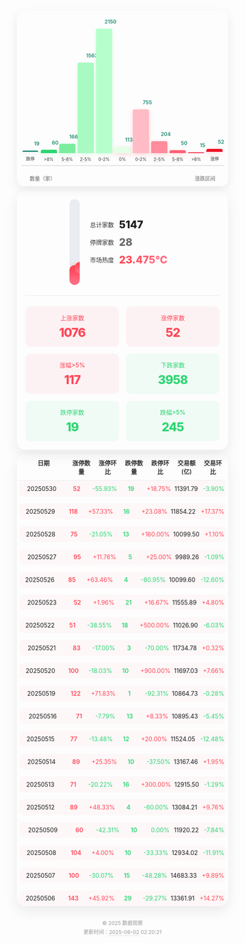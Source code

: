 <div style="margin:0;padding:10px 5px;font-family:'Inter',-apple-system,BlinkMacSystemFont,sans-serif;">
    <div style="margin:0 auto;margin-bottom:10px;border-radius:16px;padding:10px;box-shadow:0 8px 24px rgba(0,0,0,0.08);">
      <div style="display:flex;flex-direction:column;gap:20px;">
        <div style="height:350px;display:flex;align-items:flex-end;justify-content:space-around;border-bottom:2px solid #e0e0e0;">
          <div style="width:8%;text-align:center;">
                      <div style="height:3px;background:#218c74;border-radius:4px 4px 0 0;transition:all 0.3s ease;
                          box-shadow:0 4px 12px rgba(33,140,116,0.2);position:relative;">
                          <span style=" position:absolute;top:-24px;left:50%; font-size:12px;color:#218c74;font-weight:600;display:inline-block;width:30px; ">19</span>
                      </div>
                      <p style="font-size:10px;color:#333;margin:8px 0;">跌停</p>
                    </div><div style="width:8%;text-align:center;">
                      <div style="height:8px;background:#2ed573;border-radius:4px 4px 0 0;transition:all 0.3s ease;
                          box-shadow:0 4px 12px rgba(123,237,159,0.2);position:relative;">
                          <span style=" position:absolute;top:-24px;left:50%; font-size:12px;color:#218c74;font-weight:600;display:inline-block;width:30px; ">60</span>
                      </div>
                      <p style="font-size:10px;color:#333;margin:8px 0;">&gt;8%</p>
                    </div><div style="width:8%;text-align:center;">
                      <div style="height:22px;background:#7bed9f;border-radius:4px 4px 0 0;transition:all 0.3s ease;
                          box-shadow:0 4px 12px rgba(123,237,159,0.2);position:relative;">
                          <span style=" position:absolute;top:-24px;left:50%; font-size:12px;color:#218c74;font-weight:600;display:inline-block;width:30px; ">166</span>
                      </div>
                      <p style="font-size:10px;color:#333;margin:8px 0;"><span style="border-bottom:1px dashed #ccc;" t="5" times="">5-8</span>%</p>
                    </div><div style="width:8%;text-align:center;">
                      <div style="height:211px;background:#a8fac2;border-radius:4px 4px 0 0;transition:all 0.3s ease;
                          box-shadow:0 4px 12px rgba(123,237,159,0.2);position:relative;">
                          <span style=" position:absolute;top:-24px;left:50%; font-size:12px;color:#218c74;font-weight:600;display:inline-block;width:30px; ">1563</span>
                      </div>
                      <p style="font-size:10px;color:#333;margin:8px 0;"><span style="border-bottom: 1px dashed rgb(204, 204, 204); position: relative;" t="5" times="">2-5</span>%</p>
                    </div><div style="width:8%;text-align:center;">
                      <div style="height:290px;background:#b6ffcd;border-radius:4px 4px 0 0;transition:all 0.3s ease;
                          box-shadow:0 4px 12px rgba(123,237,159,0.2);position:relative;">
                          <span style=" position:absolute;top:-24px;left:50%; font-size:12px;color:#218c74;font-weight:600;display:inline-block;width:30px; ">2150</span>
                      </div>
                      <p style="font-size:10px;color:#333;margin:8px 0;">0-2%</p>
                    </div>
          <div style="width:8%;text-align:center;">
                      <div style="height:15px;background:#e5ffe7;border-radius:4px 4px 0 0;transition:all 0.3s ease;
                          box-shadow:0 4px 12px rgba(255,71,87,0.2);position:relative;">
                          <span style=" position:absolute;top:-24px;left:50%; font-size:12px;color:#218c74;font-weight:600;display:inline-block;width:30px; ">113</span>
                      </div>
                      <p style="font-size:10px;color:#333;margin:8px 0;">0%</p>
                    </div>
          <div style="width:8%;text-align:center;">
                      <div style="height:102px;background:#ffbcc6;border-radius:4px 4px 0 0;transition:all 0.3s ease;
                          box-shadow:0 4px 12px rgba(255,71,87,0.2);position:relative;">
                          <span style=" position:absolute;top:-24px;left:50%; font-size:12px;color:#218c74;font-weight:600;display:inline-block;width:30px; ">755</span>
                      </div>
                      <p style="font-size:10px;color:#333;margin:8px 0;">0-2%</p>
                    </div><div style="width:8%;text-align:center;">
                      <div style="height:28px;background:#ff8c9d;border-radius:4px 4px 0 0;transition:all 0.3s ease;
                          box-shadow:0 4px 12px rgba(255,71,87,0.2);position:relative;">
                          <span style=" position:absolute;top:-24px;left:50%; font-size:12px;color:#218c74;font-weight:600;display:inline-block;width:30px; ">204</span>
                      </div>
                      <p style="font-size:10px;color:#333;margin:8px 0;"><span style="border-bottom:1px dashed #ccc;" t="5" times="">2-5</span>%</p>
                    </div><div style="width:8%;text-align:center;">
                      <div style="height:7px;background:#ff6178;border-radius:4px 4px 0 0;transition:all 0.3s ease;
                          box-shadow:0 4px 12px rgba(255,71,87,0.2);position:relative;">
                          <span style=" position:absolute;top:-24px;left:50%; font-size:12px;color:#218c74;font-weight:600;display:inline-block;width:30px; ">50</span>
                      </div>
                      <p style="font-size:10px;color:#333;margin:8px 0;"><span style="border-bottom:1px dashed #ccc;" t="5" times="">5-8</span>%</p>
                    </div><div style="width:8%;text-align:center;">
                      <div style="height:2px;background:#f42947;border-radius:4px 4px 0 0;transition:all 0.3s ease;
                          box-shadow:0 4px 12px rgba(255,71,87,0.2);position:relative;">
                          <span style=" position:absolute;top:-24px;left:50%; font-size:12px;color:#218c74;font-weight:600;display:inline-block;width:30px; ">15</span>
                      </div>
                      <p style="font-size:10px;color:#333;margin:8px 0;">&gt;8%</p>
                    </div><div style="width:8%;text-align:center;">
                      <div style="height:7px;background:#ef1326;border-radius:4px 4px 0 0;transition:all 0.3s ease;
                          box-shadow:0 4px 12px rgba(255,71,87,0.2);position:relative;">
                          <span style=" position:absolute;top:-24px;left:50%; font-size:12px;color:#218c74;font-weight:600;display:inline-block;width:30px; ">52</span>
                      </div>
                      <p style="font-size:10px;color:#333;margin:8px 0;">涨停</p>
                    </div>
        </div>
        <div style="padding:0 20px;font-size:12px;color:#666;display:flex;justify-content:space-between;">
          <span>数量（家）</span>
          <span>涨跌区间</span>
        </div>
      </div>
    </div>
    <div style="margin:0 auto;margin-bottom:10px;border-radius:20px;padding:20px;
      box-shadow:0 12px 32px rgba(0,0,0,0.08);">  
      <div style="display:flex;flex-wrap:wrap;gap:24px;justify-content:center;align-items:center;">
        <div style="position:relative;width:24px;height:200px;background:#e9edf2;border-radius:12px;overflow:hidden;">
          <div style="position:absolute;bottom:0;width:100%;height:23%;background:linear-gradient(180deg,#ff4757 20%,#ff6b81 80%);
            border-radius:12px;transition:height 0.5s ease-in-out;box-shadow:0 0 12px rgba(255,71,87,0.3);">
            <div style=" position:absolute;top:-8px;left:50%; width:28px;height:28px;
                background:inherit;border-radius:50%;box-shadow:0 4px 12px rgba(255,71,87,0.3); "></div>
          </div>
          <div style="position:absolute;top:0;left:0;width:100%;height:100%;">
            <div style="position:absolute;top:10%;left:-8px;width:8px;height:1px;background:#99aab5;"></div>
            <div style="position:absolute;top:30%;left:-8px;width:8px;height:1px;background:#99aab5;"></div>
            <div style="position:absolute;top:50%;left:-8px;width:8px;height:1px;background:#99aab5;"></div>
            <div style="position:absolute;top:70%;left:-8px;width:8px;height:1px;background:#99aab5;"></div>
            <div style="position:absolute;top:90%;left:-8px;width:8px;height:1px;background:#99aab5;"></div>
          </div>
        </div>
        <div style="min-width:200px;">
          <div style="display:flex;flex-direction:column;gap:12px;">
            <div style="display:flex;align-items:center;gap:12px;">
              <span style="font-size:14px;color:#333;font-weight:500;">总计家数</span>
              <span style="font-size:24px;font-weight:800;color:#1a1a1a;">5147</span>
            </div>
            <div style="display:flex;align-items:center;gap:12px;">
              <span style="font-size:14px;color:#333;font-weight:500;">停牌家数</span>
              <span style="font-size:24px;font-weight:800;color:#666;">28</span>
            </div>
            <div style="display:flex;align-items:center;gap:12px;">
              <span style="font-size:14px;color:#333;font-weight:500;">市场热度</span>
              <span style="font-size:24px;font-weight:800;
                  background:linear-gradient(135deg,#ff4757 30%,#ff6b81 70%);-webkit-background-clip:text;color:transparent;">
                  23.475℃
              </span>
            </div>
          </div>
        </div>
      </div>
      <div style="margin:24px 0;border-bottom:2px solid #f0f2f5;"></div>
      <div style="display:grid;grid-template-columns:repeat(auto-fit, minmax(150px,1fr));gap:16px;">
        <div style="background:rgba(255,71,87,0.06);border-radius:12px;padding:16px;text-align:center;">
            <p style="font-size:14px;color:#ff4757;margin:0 0 8px 0;font-weight:500;">上涨家数</p>
            <p style="font-size:28px;font-weight:800;color:#ff4757;margin:0;letter-spacing:-1px;">1076</p>
        </div>
        <div style="background:rgba(255,71,87,0.06);border-radius:12px;padding:16px;text-align:center;">
            <p style="font-size:14px;color:#ff4757;margin:0 0 8px 0;font-weight:500;">涨停家数</p>
            <p style="font-size:28px;font-weight:800;color:#ff4757;margin:0;letter-spacing:-1px;">52</p>
        </div>
        <div style="background:rgba(255,71,87,0.06);border-radius:12px;padding:16px;text-align:center;">
            <p style="font-size:14px;color:#ff4757;margin:0 0 8px 0;font-weight:500;">涨幅&gt;5%</p>
            <p style="font-size:28px;font-weight:800;color:#ff4757;margin:0;letter-spacing:-1px;">117</p>
        </div>
        <div style="background:rgba(46,213,115,0.06);border-radius:12px;padding:16px;text-align:center;">
            <p style="font-size:14px;color:#2ed573;margin:0 0 8px 0;font-weight:500;">下跌家数</p>
            <p style="font-size:28px;font-weight:800;color:#2ed573;margin:0;letter-spacing:-1px;">3958</p>
        </div>
        <div style="background:rgba(46,213,115,0.06);border-radius:12px;padding:16px;text-align:center;">
            <p style="font-size:14px;color:#2ed573;margin:0 0 8px 0;font-weight:500;">跌停家数</p>
            <p style="font-size:28px;font-weight:800;color:#2ed573;margin:0;letter-spacing:-1px;">19</p>
        </div>
        <div style="background:rgba(46,213,115,0.06);border-radius:12px;padding:16px;text-align:center;">
            <p style="font-size:14px;color:#2ed573;margin:0 0 8px 0;font-weight:500;">跌幅&gt;5%</p>
            <p style="font-size:28px;font-weight:800;color:#2ed573;margin:0;letter-spacing:-1px;">245</p>
        </div>
      </div>
    </div>
    <div style="margin:0 auto;border-radius:20px;padding:0 5px;
      box-shadow:0 12px 32px rgba(0,0,0,0.08);">
      <div style="display:grid;grid-template-columns:2fr repeat(6,1fr);gap:8px;padding:10px 4px;
          border-bottom:2px solid #f0f2f5;font-weight:600;color:#333;font-size:14px;">
          <div style="text-align:center;">日期</div>
          <div style="text-align:center;">涨停数量</div>
          <div style="text-align:center;">涨停环比</div>
          <div style="text-align:center;">跌停数量</div>
          <div style="text-align:center;">跌停环比</div>
          <div style="text-align:center;">交易额(亿)</div>
          <div style="text-align:center;">交易环比</div>
      </div>
      <div style="display:flex;flex-direction:column;gap:16px;">
        <div style="display:grid;grid-template-columns:2fr repeat(6,1fr);gap:8px;padding:10px 4px;
                      border-radius:12px;background:rgba(255,71,87,0.03);transition:all 0.3s ease;">
                      <div style="text-align:center;font-size:14px;color:#1a1a1a;">20250530</div>
                      <div style="text-align:center;font-size:14px;font-weight:600;color:#ff4757;">52</div>
                      <div style="text-align:center;font-size:14px;color:#2ed573;">
                          <i class="fa fa-arrow-up" style="margin-right:4px;"></i>-55.93%
                      </div>
                      <div style="text-align:center;font-size:14px;font-weight:600;color:#2ed573;">19</div>
                      <div style="text-align:center;font-size:14px;color:#ff4757;">
                          <i class="fa fa-arrow-down" style="margin-right:4px;"></i>+18.75%
                      </div>
                      <div style="text-align:center;font-size:14px;color:#1a1a1a;">11391.79</div>
                      <div style="text-align:center;font-size:14px;color:#2ed573;">
                          <i class="fa fa-arrow-up" style="margin-right:4px;"></i>-3.90%
                      </div>
                  </div><div style="display:grid;grid-template-columns:2fr repeat(6,1fr);gap:8px;padding:10px 4px;
                      border-radius:12px;background:rgba(255,71,87,0.03);transition:all 0.3s ease;">
                      <div style="text-align:center;font-size:14px;color:#1a1a1a;">20250529</div>
                      <div style="text-align:center;font-size:14px;font-weight:600;color:#ff4757;">118</div>
                      <div style="text-align:center;font-size:14px;color:#ff4757;">
                          <i class="fa fa-arrow-up" style="margin-right:4px;"></i>+57.33%
                      </div>
                      <div style="text-align:center;font-size:14px;font-weight:600;color:#2ed573;">16</div>
                      <div style="text-align:center;font-size:14px;color:#ff4757;">
                          <i class="fa fa-arrow-down" style="margin-right:4px;"></i>+23.08%
                      </div>
                      <div style="text-align:center;font-size:14px;color:#1a1a1a;">11854.22</div>
                      <div style="text-align:center;font-size:14px;color:#ff4757;">
                          <i class="fa fa-arrow-up" style="margin-right:4px;"></i>+17.37%
                      </div>
                  </div><div style="display:grid;grid-template-columns:2fr repeat(6,1fr);gap:8px;padding:10px 4px;
                      border-radius:12px;background:rgba(255,71,87,0.03);transition:all 0.3s ease;">
                      <div style="text-align:center;font-size:14px;color:#1a1a1a;">20250528</div>
                      <div style="text-align:center;font-size:14px;font-weight:600;color:#ff4757;">75</div>
                      <div style="text-align:center;font-size:14px;color:#2ed573;">
                          <i class="fa fa-arrow-up" style="margin-right:4px;"></i>-21.05%
                      </div>
                      <div style="text-align:center;font-size:14px;font-weight:600;color:#2ed573;">13</div>
                      <div style="text-align:center;font-size:14px;color:#ff4757;">
                          <i class="fa fa-arrow-down" style="margin-right:4px;"></i>+160.00%
                      </div>
                      <div style="text-align:center;font-size:14px;color:#1a1a1a;">10099.50</div>
                      <div style="text-align:center;font-size:14px;color:#ff4757;">
                          <i class="fa fa-arrow-up" style="margin-right:4px;"></i>+1.10%
                      </div>
                  </div><div style="display:grid;grid-template-columns:2fr repeat(6,1fr);gap:8px;padding:10px 4px;
                      border-radius:12px;background:rgba(255,71,87,0.03);transition:all 0.3s ease;">
                      <div style="text-align:center;font-size:14px;color:#1a1a1a;">20250527</div>
                      <div style="text-align:center;font-size:14px;font-weight:600;color:#ff4757;">95</div>
                      <div style="text-align:center;font-size:14px;color:#ff4757;">
                          <i class="fa fa-arrow-up" style="margin-right:4px;"></i>+11.76%
                      </div>
                      <div style="text-align:center;font-size:14px;font-weight:600;color:#2ed573;">5</div>
                      <div style="text-align:center;font-size:14px;color:#ff4757;">
                          <i class="fa fa-arrow-down" style="margin-right:4px;"></i>+25.00%
                      </div>
                      <div style="text-align:center;font-size:14px;color:#1a1a1a;">9989.26</div>
                      <div style="text-align:center;font-size:14px;color:#2ed573;">
                          <i class="fa fa-arrow-up" style="margin-right:4px;"></i>-1.09%
                      </div>
                  </div><div style="display:grid;grid-template-columns:2fr repeat(6,1fr);gap:8px;padding:10px 4px;
                      border-radius:12px;background:rgba(255,71,87,0.03);transition:all 0.3s ease;">
                      <div style="text-align:center;font-size:14px;color:#1a1a1a;">20250526</div>
                      <div style="text-align:center;font-size:14px;font-weight:600;color:#ff4757;">85</div>
                      <div style="text-align:center;font-size:14px;color:#ff4757;">
                          <i class="fa fa-arrow-up" style="margin-right:4px;"></i>+63.46%
                      </div>
                      <div style="text-align:center;font-size:14px;font-weight:600;color:#2ed573;">4</div>
                      <div style="text-align:center;font-size:14px;color:#2ed573;">
                          <i class="fa fa-arrow-down" style="margin-right:4px;"></i>-80.95%
                      </div>
                      <div style="text-align:center;font-size:14px;color:#1a1a1a;">10099.60</div>
                      <div style="text-align:center;font-size:14px;color:#2ed573;">
                          <i class="fa fa-arrow-up" style="margin-right:4px;"></i>-12.60%
                      </div>
                  </div><div style="display:grid;grid-template-columns:2fr repeat(6,1fr);gap:8px;padding:10px 4px;
                      border-radius:12px;background:rgba(255,71,87,0.03);transition:all 0.3s ease;">
                      <div style="text-align:center;font-size:14px;color:#1a1a1a;">20250523</div>
                      <div style="text-align:center;font-size:14px;font-weight:600;color:#ff4757;">52</div>
                      <div style="text-align:center;font-size:14px;color:#ff4757;">
                          <i class="fa fa-arrow-up" style="margin-right:4px;"></i>+1.96%
                      </div>
                      <div style="text-align:center;font-size:14px;font-weight:600;color:#2ed573;">21</div>
                      <div style="text-align:center;font-size:14px;color:#ff4757;">
                          <i class="fa fa-arrow-down" style="margin-right:4px;"></i>+16.67%
                      </div>
                      <div style="text-align:center;font-size:14px;color:#1a1a1a;">11555.89</div>
                      <div style="text-align:center;font-size:14px;color:#ff4757;">
                          <i class="fa fa-arrow-up" style="margin-right:4px;"></i>+4.80%
                      </div>
                  </div><div style="display:grid;grid-template-columns:2fr repeat(6,1fr);gap:8px;padding:10px 4px;
                      border-radius:12px;background:rgba(255,71,87,0.03);transition:all 0.3s ease;">
                      <div style="text-align:center;font-size:14px;color:#1a1a1a;">20250522</div>
                      <div style="text-align:center;font-size:14px;font-weight:600;color:#ff4757;">51</div>
                      <div style="text-align:center;font-size:14px;color:#2ed573;">
                          <i class="fa fa-arrow-up" style="margin-right:4px;"></i>-38.55%
                      </div>
                      <div style="text-align:center;font-size:14px;font-weight:600;color:#2ed573;">18</div>
                      <div style="text-align:center;font-size:14px;color:#ff4757;">
                          <i class="fa fa-arrow-down" style="margin-right:4px;"></i>+500.00%
                      </div>
                      <div style="text-align:center;font-size:14px;color:#1a1a1a;">11026.90</div>
                      <div style="text-align:center;font-size:14px;color:#2ed573;">
                          <i class="fa fa-arrow-up" style="margin-right:4px;"></i>-6.03%
                      </div>
                  </div><div style="display:grid;grid-template-columns:2fr repeat(6,1fr);gap:8px;padding:10px 4px;
                      border-radius:12px;background:rgba(255,71,87,0.03);transition:all 0.3s ease;">
                      <div style="text-align:center;font-size:14px;color:#1a1a1a;">20250521</div>
                      <div style="text-align:center;font-size:14px;font-weight:600;color:#ff4757;">83</div>
                      <div style="text-align:center;font-size:14px;color:#2ed573;">
                          <i class="fa fa-arrow-up" style="margin-right:4px;"></i>-17.00%
                      </div>
                      <div style="text-align:center;font-size:14px;font-weight:600;color:#2ed573;">3</div>
                      <div style="text-align:center;font-size:14px;color:#2ed573;">
                          <i class="fa fa-arrow-down" style="margin-right:4px;"></i>-70.00%
                      </div>
                      <div style="text-align:center;font-size:14px;color:#1a1a1a;">11734.78</div>
                      <div style="text-align:center;font-size:14px;color:#ff4757;">
                          <i class="fa fa-arrow-up" style="margin-right:4px;"></i>+0.32%
                      </div>
                  </div><div style="display:grid;grid-template-columns:2fr repeat(6,1fr);gap:8px;padding:10px 4px;
                      border-radius:12px;background:rgba(255,71,87,0.03);transition:all 0.3s ease;">
                      <div style="text-align:center;font-size:14px;color:#1a1a1a;">20250520</div>
                      <div style="text-align:center;font-size:14px;font-weight:600;color:#ff4757;">100</div>
                      <div style="text-align:center;font-size:14px;color:#2ed573;">
                          <i class="fa fa-arrow-up" style="margin-right:4px;"></i>-18.03%
                      </div>
                      <div style="text-align:center;font-size:14px;font-weight:600;color:#2ed573;">10</div>
                      <div style="text-align:center;font-size:14px;color:#ff4757;">
                          <i class="fa fa-arrow-down" style="margin-right:4px;"></i>+900.00%
                      </div>
                      <div style="text-align:center;font-size:14px;color:#1a1a1a;">11697.03</div>
                      <div style="text-align:center;font-size:14px;color:#ff4757;">
                          <i class="fa fa-arrow-up" style="margin-right:4px;"></i>+7.66%
                      </div>
                  </div><div style="display:grid;grid-template-columns:2fr repeat(6,1fr);gap:8px;padding:10px 4px;
                      border-radius:12px;background:rgba(255,71,87,0.03);transition:all 0.3s ease;">
                      <div style="text-align:center;font-size:14px;color:#1a1a1a;">20250519</div>
                      <div style="text-align:center;font-size:14px;font-weight:600;color:#ff4757;">122</div>
                      <div style="text-align:center;font-size:14px;color:#ff4757;">
                          <i class="fa fa-arrow-up" style="margin-right:4px;"></i>+71.83%
                      </div>
                      <div style="text-align:center;font-size:14px;font-weight:600;color:#2ed573;">1</div>
                      <div style="text-align:center;font-size:14px;color:#2ed573;">
                          <i class="fa fa-arrow-down" style="margin-right:4px;"></i>-92.31%
                      </div>
                      <div style="text-align:center;font-size:14px;color:#1a1a1a;">10864.73</div>
                      <div style="text-align:center;font-size:14px;color:#2ed573;">
                          <i class="fa fa-arrow-up" style="margin-right:4px;"></i>-0.28%
                      </div>
                  </div><div style="display:grid;grid-template-columns:2fr repeat(6,1fr);gap:8px;padding:10px 4px;
                      border-radius:12px;background:rgba(255,71,87,0.03);transition:all 0.3s ease;">
                      <div style="text-align:center;font-size:14px;color:#1a1a1a;">20250516</div>
                      <div style="text-align:center;font-size:14px;font-weight:600;color:#ff4757;">71</div>
                      <div style="text-align:center;font-size:14px;color:#2ed573;">
                          <i class="fa fa-arrow-up" style="margin-right:4px;"></i>-7.79%
                      </div>
                      <div style="text-align:center;font-size:14px;font-weight:600;color:#2ed573;">13</div>
                      <div style="text-align:center;font-size:14px;color:#ff4757;">
                          <i class="fa fa-arrow-down" style="margin-right:4px;"></i>+8.33%
                      </div>
                      <div style="text-align:center;font-size:14px;color:#1a1a1a;">10895.43</div>
                      <div style="text-align:center;font-size:14px;color:#2ed573;">
                          <i class="fa fa-arrow-up" style="margin-right:4px;"></i>-5.45%
                      </div>
                  </div><div style="display:grid;grid-template-columns:2fr repeat(6,1fr);gap:8px;padding:10px 4px;
                      border-radius:12px;background:rgba(255,71,87,0.03);transition:all 0.3s ease;">
                      <div style="text-align:center;font-size:14px;color:#1a1a1a;">20250515</div>
                      <div style="text-align:center;font-size:14px;font-weight:600;color:#ff4757;">77</div>
                      <div style="text-align:center;font-size:14px;color:#2ed573;">
                          <i class="fa fa-arrow-up" style="margin-right:4px;"></i>-13.48%
                      </div>
                      <div style="text-align:center;font-size:14px;font-weight:600;color:#2ed573;">12</div>
                      <div style="text-align:center;font-size:14px;color:#ff4757;">
                          <i class="fa fa-arrow-down" style="margin-right:4px;"></i>+20.00%
                      </div>
                      <div style="text-align:center;font-size:14px;color:#1a1a1a;">11524.05</div>
                      <div style="text-align:center;font-size:14px;color:#2ed573;">
                          <i class="fa fa-arrow-up" style="margin-right:4px;"></i>-12.48%
                      </div>
                  </div><div style="display:grid;grid-template-columns:2fr repeat(6,1fr);gap:8px;padding:10px 4px;
                      border-radius:12px;background:rgba(255,71,87,0.03);transition:all 0.3s ease;">
                      <div style="text-align:center;font-size:14px;color:#1a1a1a;">20250514</div>
                      <div style="text-align:center;font-size:14px;font-weight:600;color:#ff4757;">89</div>
                      <div style="text-align:center;font-size:14px;color:#ff4757;">
                          <i class="fa fa-arrow-up" style="margin-right:4px;"></i>+25.35%
                      </div>
                      <div style="text-align:center;font-size:14px;font-weight:600;color:#2ed573;">10</div>
                      <div style="text-align:center;font-size:14px;color:#2ed573;">
                          <i class="fa fa-arrow-down" style="margin-right:4px;"></i>-37.50%
                      </div>
                      <div style="text-align:center;font-size:14px;color:#1a1a1a;">13167.46</div>
                      <div style="text-align:center;font-size:14px;color:#ff4757;">
                          <i class="fa fa-arrow-up" style="margin-right:4px;"></i>+1.95%
                      </div>
                  </div><div style="display:grid;grid-template-columns:2fr repeat(6,1fr);gap:8px;padding:10px 4px;
                      border-radius:12px;background:rgba(255,71,87,0.03);transition:all 0.3s ease;">
                      <div style="text-align:center;font-size:14px;color:#1a1a1a;">20250513</div>
                      <div style="text-align:center;font-size:14px;font-weight:600;color:#ff4757;">71</div>
                      <div style="text-align:center;font-size:14px;color:#2ed573;">
                          <i class="fa fa-arrow-up" style="margin-right:4px;"></i>-20.22%
                      </div>
                      <div style="text-align:center;font-size:14px;font-weight:600;color:#2ed573;">16</div>
                      <div style="text-align:center;font-size:14px;color:#ff4757;">
                          <i class="fa fa-arrow-down" style="margin-right:4px;"></i>+300.00%
                      </div>
                      <div style="text-align:center;font-size:14px;color:#1a1a1a;">12915.50</div>
                      <div style="text-align:center;font-size:14px;color:#2ed573;">
                          <i class="fa fa-arrow-up" style="margin-right:4px;"></i>-1.29%
                      </div>
                  </div><div style="display:grid;grid-template-columns:2fr repeat(6,1fr);gap:8px;padding:10px 4px;
                      border-radius:12px;background:rgba(255,71,87,0.03);transition:all 0.3s ease;">
                      <div style="text-align:center;font-size:14px;color:#1a1a1a;">20250512</div>
                      <div style="text-align:center;font-size:14px;font-weight:600;color:#ff4757;">89</div>
                      <div style="text-align:center;font-size:14px;color:#ff4757;">
                          <i class="fa fa-arrow-up" style="margin-right:4px;"></i>+48.33%
                      </div>
                      <div style="text-align:center;font-size:14px;font-weight:600;color:#2ed573;">4</div>
                      <div style="text-align:center;font-size:14px;color:#2ed573;">
                          <i class="fa fa-arrow-down" style="margin-right:4px;"></i>-60.00%
                      </div>
                      <div style="text-align:center;font-size:14px;color:#1a1a1a;">13084.21</div>
                      <div style="text-align:center;font-size:14px;color:#ff4757;">
                          <i class="fa fa-arrow-up" style="margin-right:4px;"></i>+9.76%
                      </div>
                  </div><div style="display:grid;grid-template-columns:2fr repeat(6,1fr);gap:8px;padding:10px 4px;
                      border-radius:12px;background:rgba(255,71,87,0.03);transition:all 0.3s ease;">
                      <div style="text-align:center;font-size:14px;color:#1a1a1a;">20250509</div>
                      <div style="text-align:center;font-size:14px;font-weight:600;color:#ff4757;">60</div>
                      <div style="text-align:center;font-size:14px;color:#2ed573;">
                          <i class="fa fa-arrow-up" style="margin-right:4px;"></i>-42.31%
                      </div>
                      <div style="text-align:center;font-size:14px;font-weight:600;color:#2ed573;">10</div>
                      <div style="text-align:center;font-size:14px;color:#2ed573;">
                          <i class="fa fa-arrow-down" style="margin-right:4px;"></i>0.00%
                      </div>
                      <div style="text-align:center;font-size:14px;color:#1a1a1a;">11920.22</div>
                      <div style="text-align:center;font-size:14px;color:#2ed573;">
                          <i class="fa fa-arrow-up" style="margin-right:4px;"></i>-7.84%
                      </div>
                  </div><div style="display:grid;grid-template-columns:2fr repeat(6,1fr);gap:8px;padding:10px 4px;
                      border-radius:12px;background:rgba(255,71,87,0.03);transition:all 0.3s ease;">
                      <div style="text-align:center;font-size:14px;color:#1a1a1a;">20250508</div>
                      <div style="text-align:center;font-size:14px;font-weight:600;color:#ff4757;">104</div>
                      <div style="text-align:center;font-size:14px;color:#ff4757;">
                          <i class="fa fa-arrow-up" style="margin-right:4px;"></i>+4.00%
                      </div>
                      <div style="text-align:center;font-size:14px;font-weight:600;color:#2ed573;">10</div>
                      <div style="text-align:center;font-size:14px;color:#2ed573;">
                          <i class="fa fa-arrow-down" style="margin-right:4px;"></i>-33.33%
                      </div>
                      <div style="text-align:center;font-size:14px;color:#1a1a1a;">12934.02</div>
                      <div style="text-align:center;font-size:14px;color:#2ed573;">
                          <i class="fa fa-arrow-up" style="margin-right:4px;"></i>-11.91%
                      </div>
                  </div><div style="display:grid;grid-template-columns:2fr repeat(6,1fr);gap:8px;padding:10px 4px;
                      border-radius:12px;background:rgba(255,71,87,0.03);transition:all 0.3s ease;">
                      <div style="text-align:center;font-size:14px;color:#1a1a1a;">20250507</div>
                      <div style="text-align:center;font-size:14px;font-weight:600;color:#ff4757;">100</div>
                      <div style="text-align:center;font-size:14px;color:#2ed573;">
                          <i class="fa fa-arrow-up" style="margin-right:4px;"></i>-30.07%
                      </div>
                      <div style="text-align:center;font-size:14px;font-weight:600;color:#2ed573;">15</div>
                      <div style="text-align:center;font-size:14px;color:#2ed573;">
                          <i class="fa fa-arrow-down" style="margin-right:4px;"></i>-48.28%
                      </div>
                      <div style="text-align:center;font-size:14px;color:#1a1a1a;">14683.33</div>
                      <div style="text-align:center;font-size:14px;color:#ff4757;">
                          <i class="fa fa-arrow-up" style="margin-right:4px;"></i>+9.89%
                      </div>
                  </div><div style="display:grid;grid-template-columns:2fr repeat(6,1fr);gap:8px;padding:10px 4px;
                      border-radius:12px;background:rgba(255,71,87,0.03);transition:all 0.3s ease;">
                      <div style="text-align:center;font-size:14px;color:#1a1a1a;">20250506</div>
                      <div style="text-align:center;font-size:14px;font-weight:600;color:#ff4757;">143</div>
                      <div style="text-align:center;font-size:14px;color:#ff4757;">
                          <i class="fa fa-arrow-up" style="margin-right:4px;"></i>+45.92%
                      </div>
                      <div style="text-align:center;font-size:14px;font-weight:600;color:#2ed573;">29</div>
                      <div style="text-align:center;font-size:14px;color:#2ed573;">
                          <i class="fa fa-arrow-down" style="margin-right:4px;"></i>-29.27%
                      </div>
                      <div style="text-align:center;font-size:14px;color:#1a1a1a;">13361.91</div>
                      <div style="text-align:center;font-size:14px;color:#ff4757;">
                          <i class="fa fa-arrow-up" style="margin-right:4px;"></i>+14.27%
                      </div>
                  </div>
      </div>
    </div>
    <div style="text-align:center;margin-top:30px;color:#999;font-size:12px;">
      <p style="margin:4px 0;">© 2025 数据观察</p>
      <p style="margin:4px 0;">更新时间：<span style="border-bottom:1px dashed #ccc;" t="5" times=" 02:20">2025-06-02</span> 02:20:21</p>
    </div>
</div>